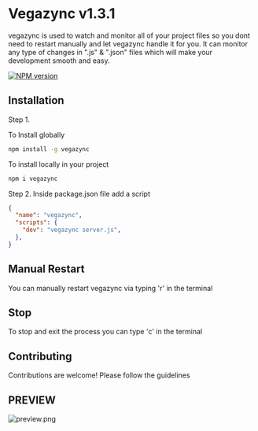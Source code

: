 # Vegazync v1.3.1

vegazync is used to watch and monitor all of your project files so you dont need to restart manually and let vegazync handle it for you. It can monitor any type of changes in  ".js" & ".json"  files which will make your development smooth and easy.

[![NPM version](https://badge.fury.io/js/vegazync.svg)](https://npmjs.org/package/vegazync)

## Installation
Step 1.

To Install globally
```bash
npm install -g vegazync
```

To install locally in your project
```bash
npm i vegazync
```

Step 2.
Inside package.json file add a script

```json
{
  "name": "vegazync",
  "scripts": {
    "dev": "vegazync server.js",
  },
}
```
## Manual Restart

You can manually restart vegazync via typing 'r' in the terminal

## Stop

To stop and exit the process you can type 'c' in the terminal

## Contributing

Contributions are welcome! Please follow the guidelines
                                                                                                                                                                               
## PREVIEW  
![preview.png ](https://github.com/devharsh2k4/vegazync/blob/main/preview.png)                                                                                                                                                                                                                                                                                                              
